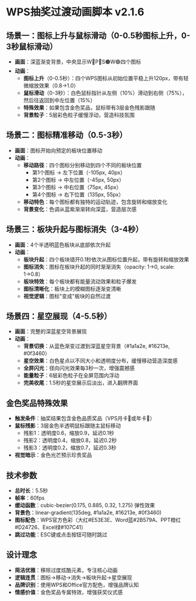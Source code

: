 # WPS抽奖过渡动画脚本 v2.1.6

## 场景一：图标上升与鼠标滑动（0-0.5秒图标上升，0-3秒鼠标滑动）
- **画面**：深蓝渐变背景，中央显示W🔴P🔵S🟠W🟢四个图标
- **动画**：
  - **图标上升**（0-0.5秒）：四个WPS图标从初始位置平稳上升120px，带有轻微缩放效果（0.8→1.0）
  - **鼠标滑动**（0-3秒）：白色鼠标指针从左侧（10%）滑动到右侧（75%），然后往返回到中左位置（15%）
  - **特殊效果**：如果包含金色奖品，鼠标带有3层金色残影跟随
  - **背景粒子**：5层彩色粒子缓慢浮动，营造科技氛围

## 场景二：图标精准移动（0.5-3秒）
- **画面**：图标开始向预定的板块位置移动
- **动画**：
  - **移动路径**：四个图标分别移动到四个不同的板块位置
    - 第1个图标 → 左下位置（-105px, 40px）
    - 第2个图标 → 中左位置（-45px, 50px）
    - 第3个图标 → 中右位置（75px, 45px）
    - 第4个图标 → 右下位置（135px, 55px）
  - **移动特色**：每个图标都有独特的运动轨迹，包含旋转和缩放变化
  - **背景变化**：色调从蓝紫渐渐转向深蓝，营造层次感

## 场景三：板块升起与图标消失（3-4秒）
- **画面**：4个半透明蓝色板块从底部依次升起
- **动画**：
  - **板块升起**：四个板块错开0.1秒依次从图标位置升起，带有旋转和缩放效果
  - **图标消失**：图标在板块升起的同时渐渐消失（opacity: 1→0, scale: 1→0.8）
  - **板块特效**：每个板块都有能量流动效果和粒子爆发
  - **图标清晰化**：板块上的模糊图标逐渐变清晰
  - **视觉逻辑**：图标"变成"板块的自然过渡

## 场景四：星空展现（4-5.5秒）
- **画面**：完整的深蓝星空背景展现
- **动画**：
  - **背景切换**：从蓝色渐变过渡到深蓝星空背景（#1a1a2e, #16213e, #0f3460）
  - **星空效果**：白色星点以不同大小和透明度分布，缓慢移动营造深度感
  - **全屏闪光**：径向闪光效果每3秒一次，增强震撼感
  - **能量粒子**：6层彩色粒子在全屏范围内浮动
  - **完美收尾**：1.5秒的星空展示后淡出，进入翻牌界面

## 金色奖品特殊效果
- **触发条件**：抽奖结果包含金色品质奖品（VPS月卡👑或年卡🌟）
- **鼠标残影**：3层金色半透明鼠标跟随主鼠标移动
  - 残影1：透明度0.6，缩放0.9，延迟0.1秒
  - 残影2：透明度0.4，缩放0.8，延迟0.2秒  
  - 残影3：透明度0.2，缩放0.7，延迟0.3秒
- **视觉暗示**：金色光芒预示珍贵奖品

## 技术参数
- **总时长**：5.5秒
- **帧率**：60fps
- **缓动函数**：cubic-bezier(0.175, 0.885, 0.32, 1.275) 弹性效果
- **背景色**：linear-gradient(135deg, #1a1a2e, #16213e, #0f3460)
- **图标配色**：WPS官方色彩（大红#E53E3E、Word蓝#2B579A、PPT橙红#D24726、Excel绿#107C41）
- **跳过功能**：ESC键或点击按钮可随时跳过

## 设计理念
- **简洁优雅**：移除过度炫酷元素，专注核心动画
- **逻辑连贯**：图标→移动→消失→板块升起→星空展现
- **品牌识别**：使用WPS和Office官方配色，增强品牌认知
- **情感价值**：金色奖品专属特效，增强获奖仪式感